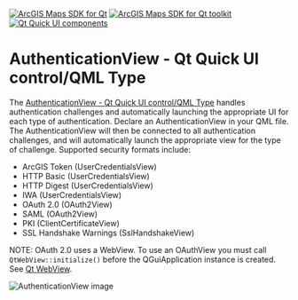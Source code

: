 [![ArcGIS Maps SDK for Qt](https://img.shields.io/badge/ArcGIS%20Maps%20SDK%20for%20Qt-0b5394)](https://developers.arcgis.com/qt/) [![ArcGIS Maps SDK for Qt toolkit](https://img.shields.io/badge/ArcGIS%20Maps%20SDK%20for%20Qt%20toolkit-ea4d13)](https://github.com/Esri/arcgis-maps-sdk-toolkit-qt) [![Qt Quick UI components](https://img.shields.io/badge/Qt%20Qt%20Quick%20UI%20components-ea4d13)](../../toolkitcpp/)

# AuthenticationView - Qt Quick UI control/QML Type

The [AuthenticationView - Qt Quick UI control/QML Type](https://developers.arcgis.com/qt/toolkit/api-reference/qml-authenticationview.html) handles authentication challenges and automatically launching the appropriate UI for each type of authentication. Declare an AuthenticationView in your QML file. The AuthenticationView will then be connected to all authentication challenges, and will automatically launch the appropriate view for the type of challenge. Supported security formats include:

- ArcGIS Token (UserCredentialsView)
- HTTP Basic (UserCredentialsView)
- HTTP Digest (UserCredentialsView)
- IWA (UserCredentialsView)
- OAuth 2.0 (OAuth2View)
- SAML (OAuth2View)
- PKI (ClientCertificateView)
- SSL Handshake Warnings (SslHandshakeView)

NOTE: OAuth 2.0 uses a WebView. To use an OAuthView you must call `QtWebView::initialize()` before the QGuiApplication instance is created. See [Qt WebView](https://doc.qt.io/qt-6/qtwebview-index.html).

![AuthenticationView image](https://developers.arcgis.com/qt/toolkit/api-reference/images/authenticationview_qml.png)